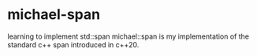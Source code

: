 # michael-span
learning to implement std::span
michael::span is my implementation of the standard c++ 
span introduced in c++20. 
